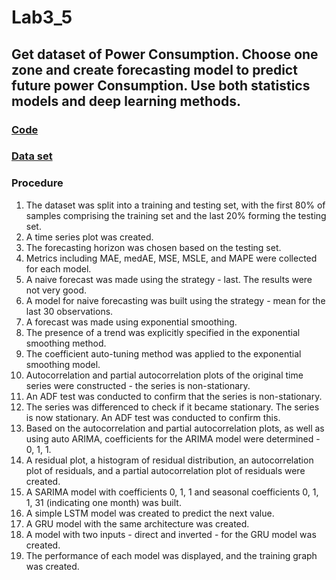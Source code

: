# Lab3_5
## Get dataset of Power Consumption. Choose one zone and create forecasting model to predict future power Consumption. Use both statistics models and deep learning methods.

### [**Code**](/Lab3_5/lab3_5.ipynb)

### [**Data set**](https://www.kaggle.com/datasets/fedesoriano/electric-power-consumption/data)

### Procedure 

1. The dataset was split into a training and testing set, with the first 80% of samples comprising the training set and the last 20% forming the testing set.
2. A time series plot was created.
3. The forecasting horizon was chosen based on the testing set.
4. Metrics including MAE, medAE, MSE, MSLE, and MAPE were collected for each model.
5. A naive forecast was made using the strategy - last. The results were not very good.
6. A model for naive forecasting was built using the strategy - mean for the last 30 observations.
7. A forecast was made using exponential smoothing.
8. The presence of a trend was explicitly specified in the exponential smoothing method.
9. The coefficient auto-tuning method was applied to the exponential smoothing model.
10. Autocorrelation and partial autocorrelation plots of the original time series were constructed - the series is non-stationary.
11. An ADF test was conducted to confirm that the series is non-stationary.
12. The series was differenced to check if it became stationary. The series is now stationary. An ADF test was conducted to confirm this.
13. Based on the autocorrelation and partial autocorrelation plots, as well as using auto ARIMA, coefficients for the ARIMA model were determined - 0, 1, 1.
14. A residual plot, a histogram of residual distribution, an autocorrelation plot of residuals, and a partial autocorrelation plot of residuals were created.
15. A SARIMA model with coefficients 0, 1, 1 and seasonal coefficients 0, 1, 1, 31 (indicating one month) was built.
16. A simple LSTM model was created to predict the next value.
17. A GRU model with the same architecture was created.
18. A model with two inputs - direct and inverted - for the GRU model was created.
19. The performance of each model was displayed, and the training graph was created.